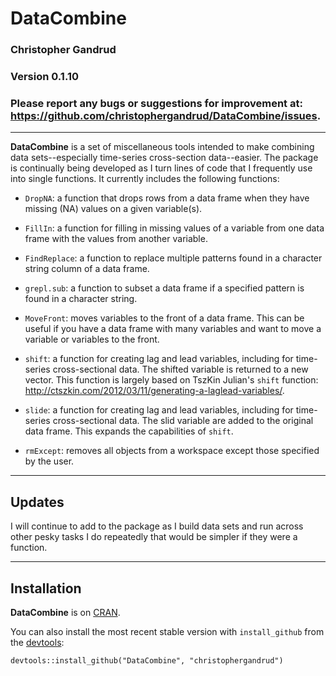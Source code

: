 DataCombine
======

### Christopher Gandrud

### Version 0.1.10

### Please report any bugs or suggestions for improvement at: <https://github.com/christophergandrud/DataCombine/issues>.

---

**DataCombine** is a set of miscellaneous tools intended to make combining data sets--especially time-series cross-section data--easier. The package is continually being developed as I turn lines of code that I frequently use into single functions. It currently includes the following functions:

- `DropNA`: a function that drops rows from a data frame when they have missing (NA) values on a given variable(s).

- `FillIn`: a function for filling in missing values of a variable from one data frame with the values from another variable.

- `FindReplace`: a function to replace multiple patterns found in a character string column of a data frame.

- `grepl.sub`: a function to subset a data frame if a specified pattern is found in a character string.

- `MoveFront`: moves variables to the front of a data frame. This can be useful if you have a data frame with many variables and want to move a variable or variables to the front.

- `shift`: a function for creating lag and lead variables, including for time-series cross-sectional data. The shifted variable is returned to a new vector. This function is largely based on TszKin Julian's `shift` function: <http://ctszkin.com/2012/03/11/generating-a-laglead-variables/>.

- `slide`: a function for creating lag and lead variables, including for time-series cross-sectional data. The slid variable are added to the original data frame. This expands the capabilities of `shift`.

- `rmExcept`: removes all objects from a workspace except those specified by the user.

---

## Updates

I will continue to add to the package as I build data sets and run across other pesky tasks I do repeatedly that would be simpler if they were a function.

---

## Installation

**DataCombine** is on [CRAN](http://cran.r-project.org/). 

You can also install the most recent stable version with `install_github` from the [devtools](https://github.com/hadley/devtools):

```
devtools::install_github("DataCombine", "christophergandrud")
```
